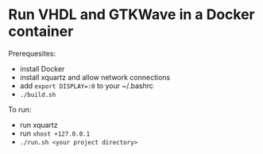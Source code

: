 # Run VHDL and GTKWave in a Docker container

Prerequesites:
- install Docker
- install xquartz and allow network connections
- add `export DISPLAY=:0` to your ~/.bashrc
- `./build.sh`

To run:
- run xquartz
- run `xhost +127.0.0.1`
- `./run.sh <your project directory>`
